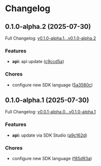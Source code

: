 # Changelog

## 0.1.0-alpha.2 (2025-07-30)

Full Changelog: [v0.1.0-alpha.1...v0.1.0-alpha.2](https://github.com/dedalus-labs/dedalus-sdk-typescript/compare/v0.1.0-alpha.1...v0.1.0-alpha.2)

### Features

* **api:** api update ([c9ccd5a](https://github.com/dedalus-labs/dedalus-sdk-typescript/commit/c9ccd5a7e92dffe4d92a7e07ebb631fb5b7882c2))


### Chores

* configure new SDK language ([5a3580c](https://github.com/dedalus-labs/dedalus-sdk-typescript/commit/5a3580cc83b561b0315b7d062955c69dfd63997b))

## 0.1.0-alpha.1 (2025-07-30)

Full Changelog: [v0.0.1-alpha.0...v0.1.0-alpha.1](https://github.com/dedalus-labs/dedalus-sdk-typescript/compare/v0.0.1-alpha.0...v0.1.0-alpha.1)

### Features

* **api:** update via SDK Studio ([a9c162d](https://github.com/dedalus-labs/dedalus-sdk-typescript/commit/a9c162d174c289c8394fe8d115c6464bad90b09c))


### Chores

* configure new SDK language ([f85d93a](https://github.com/dedalus-labs/dedalus-sdk-typescript/commit/f85d93a25ab41d9dbe6681f51b45697a2addbc5b))
